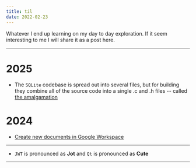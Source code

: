 ```yaml
---
title: til
date: 2022-02-23
---
```


Whatever I end up learning on my day to day exploration. If it seem interesting to me
I will share it as a post here.

---

# 2025

- The `SQLite` codebase is spread out into several files, but for building they combine all of the source code into a single .c and .h files -- called [the amalgamation](https://sqlite.org/amalgamation.html)

# 2024

- [Create new documents in Google Workspace](https://nezubn.com/posts/gdoc/)
---
- `JWT` is pronounced as **Jot** and `Qt` is pronounced as **Cute**
---
